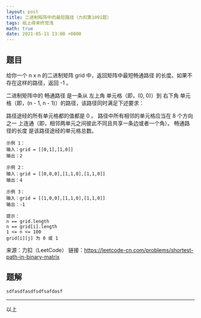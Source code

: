 ```yaml
---
layout: post
title: 二进制矩阵中的最短路径（力扣第1091题）
tags: 纸上得来终觉浅
math: true
date: 2021-05-11 13:00 +0800
---
```


## 题目

给你一个 n x n 的二进制矩阵 grid 中，返回矩阵中最短畅通路径 的长度。如果不存在这样的路径，返回 -1 。

二进制矩阵中的 畅通路径 是一条从 左上角 单元格（即，(0, 0)）到 右下角 单元格（即，(n - 1, n - 1)）的路径，该路径同时满足下述要求：

路径途经的所有单元格都的值都是 0 。
路径中所有相邻的单元格应当在 8 个方向之一 上连通（即，相邻两单元之间彼此不同且共享一条边或者一个角）。
畅通路径的长度 是该路径途经的单元格总数。


```
示例 1：
输入：grid = [[0,1],[1,0]]
输出：2

示例 2：
输入：grid = [[0,0,0],[1,1,0],[1,1,0]]
输出：4

示例 3：
输入：grid = [[1,0,0],[1,1,0],[1,1,0]]
输出：-1

提示：
n == grid.length
n == grid[i].length
1 <= n <= 100
grid[i][j] 为 0 或 1
```

来源：力扣（LeetCode）
链接：https://leetcode-cn.com/problems/shortest-path-in-binary-matrix





## 题解



```c++
sdfasdfasdfsdfsafdasf
```



---
以上


